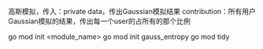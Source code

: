 高斯模拟，传入：private data，传出Gaussian模拟结果
contribution：所有用户Gaussian模拟的结果，传出每一个user的占所有的那个比例

go mod init <module_name>
go mod init gauss_entropy
go mod tidy